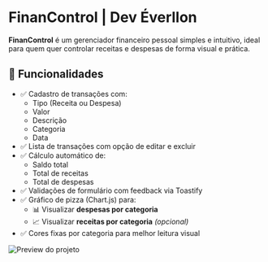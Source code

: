 # FinanControl | Dev Éverllon
**FinanControl** é um gerenciador financeiro pessoal simples e intuitivo, ideal para quem quer controlar receitas e despesas de forma visual e prática.

## 🧩 Funcionalidades

- ✅ Cadastro de transações com:
  - Tipo (Receita ou Despesa)
  - Valor
  - Descrição
  - Categoria
  - Data
- ✅ Lista de transações com opção de editar e excluir
- ✅ Cálculo automático de:
  - Saldo total
  - Total de receitas
  - Total de despesas
- ✅ Validações de formulário com feedback via Toastify
- ✅ Gráfico de pizza (Chart.js) para:
  - 📊 Visualizar **despesas por categoria**
  - 📈 Visualizar **receitas por categoria** *(opcional)*
- ✅ Cores fixas por categoria para melhor leitura visual

![Preview do projeto]()
